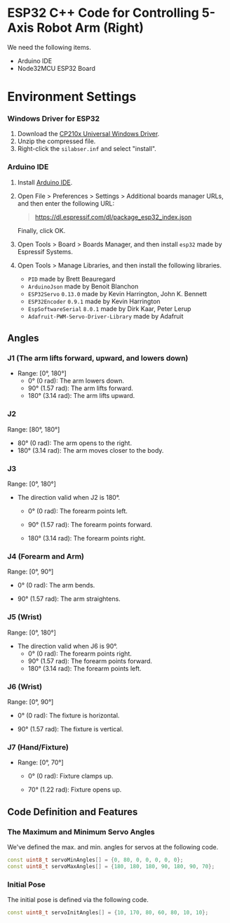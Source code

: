 # ESP32 C++ Code for Controlling 5-Axis Robot Arm (Right)

We need the following items.

- Arduino IDE
- Node32MCU ESP32 Board



# Environment Settings

### Windows Driver for ESP32

1. Download the [CP210x Universal Windows Driver](https://www.silabs.com/documents/public/software/CP210x_Universal_Windows_Driver.zip).
2. Unzip the compressed file.
3. Right-click the `silabser.inf` and select "install".



### Arduino IDE

1. Install [Arduino IDE](https://support.arduino.cc/hc/en-us/articles/360019833020-Download-and-install-Arduino-IDE).

2. Open File > Preferences > Settings > Additional boards manager URLs, and then enter the following URL:

   > https://dl.espressif.com/dl/package_esp32_index.json

   Finally, click OK.

3. Open Tools > Board > Boards Manager, and then install `esp32` made by Espressif Systems.

4. Open Tools > Manage Libraries, and then install the following libraries.

   - `PID` made by Brett Beauregard
   - `ArduinoJson` made by Benoit Blanchon
   - `ESP32Servo` `0.13.0` made by Kevin Harrington, John K. Bennett
   - `ESP32Encoder` `0.9.1` made by Kevin Harrington
   - `EspSoftwareSerial` `8.0.1` made by Dirk Kaar, Peter Lerup
   - `Adafruit-PWM-Servo-Driver-Library` made by Adafruit



## Angles

### J1 (The arm lifts forward, upward, and lowers down)

- Range: [0°, 180°]
  - 0° (0 rad): The arm lowers down.
  - 90° (1.57 rad): The arm lifts forward.
  - 180° (3.14 rad): The arm lifts upward.



### J2

Range: [80°, 180°]

- 80° (0 rad): The arm opens to the right.
- 180° (3.14 rad): The arm moves closer to the body.



### J3

Range: [0°, 180°]

- The direction valid when J2 is 180°.

  - 0° (0 rad): The forearm points left.

  - 90° (1.57 rad): The forearm points forward.

  - 180° (3.14 rad): The forearm points right.



### J4 (Forearm and Arm)

Range: [0°, 90°]

- 0° (0 rad): The arm bends.

- 90° (1.57 rad): The arm straightens.



### J5 (Wrist)

Range: [0°, 180°]

- The direction valid when J6 is 90°.
  - 0° (0 rad): The forearm points right.
  - 90° (1.57 rad): The forearm points forward.
  - 180° (3.14 rad): The forearm points left.



### J6 (Wrist)

Range: [0°, 90°]

- 0° (0 rad): The fixture is horizontal.

- 90° (1.57 rad): The fixture is vertical.



### J7 (Hand/Fixture)

- Range: [0°, 70°]

  - 0° (0 rad): Fixture clamps up.

  - 70° (1.22 rad): Fixture opens up.



## Code Definition and Features

### The Maximum and Minimum Servo Angles

We've defined the max. and min. angles for servos at the following code.

```c++
const uint8_t servoMinAngles[] = {0, 80, 0, 0, 0, 0, 0};
const uint8_t servoMaxAngles[] = {180, 180, 180, 90, 180, 90, 70};
```



### Initial Pose

The initial pose is defined via the following code.

```c++
const uint8_t servoInitAngles[] = {10, 170, 80, 60, 80, 10, 10};
```

